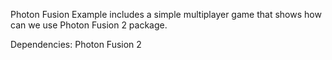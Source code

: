 Photon Fusion Example includes a simple multiplayer game that shows how can we use Photon Fusion 2 package.

Dependencies: Photon Fusion 2